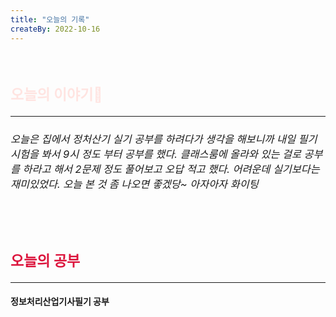 ```yaml
---
title: "오늘의 기록"
createBy: 2022-10-16
---
```



<br>

<h2 style="font-size:23px; color:#ffe4e1">오늘의 이야기🧧</h2>

--- 

<h6 style="font-size:16.3px;">
오늘은 집에서 정처산기 실기 공부를 하려다가 생각을 해보니까 내일 필기 시험을 봐서 9시 정도 부터 공부를 했다. 클래스룸에 올라와 있는 걸로 공부를 하라고 해서 2문제 정도 풀어보고 오답 적고 했다. 어려운데 실기보다는 재미있었다. 오늘 본 것 좀 나오면 좋겠당~ 아자아자 화이팅
</h6>

<h6 style="font-size:16.3px;">
</h6>

<h6 style="font-size:16.3px;">
</h6>

<br>
<h6 style="font-size:16.3px;">
 
</h6>

<h2 style="font-size:23px; color:#dc143c">오늘의 공부</h2>

---

#### 정보처리산업기사필기 공부
#### 




<Comment />